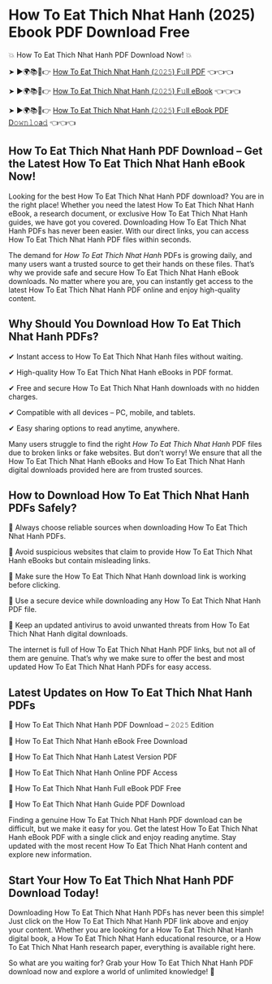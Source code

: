 # How To Eat Thich Nhat Hanh (2025) Ebook PDF Download Free

💥 How To Eat Thich Nhat Hanh PDF Download Now! 💥

➤ ►🌍📚📱👉 [How To Eat Thich Nhat Hanh (𝟸𝟶𝟸𝟻) F𝚞ll PDF](https://getpdf.xyz/how-to-eat-thich-nhat-hanh) 👈👈👈


➤ ►🌍📚📱👉 [How To Eat Thich Nhat Hanh (𝟸𝟶𝟸𝟻) F𝚞ll eBook](https://getpdf.xyz/how-to-eat-thich-nhat-hanh) 👈👈👈


➤ ►🌍📚📱👉 [How To Eat Thich Nhat Hanh (𝟸𝟶𝟸𝟻) F𝚞ll eBook PDF D𝚘𝚠𝚗𝚕𝚘a𝚍](https://getpdf.xyz/how-to-eat-thich-nhat-hanh) 👈👈👈


## How To Eat Thich Nhat Hanh PDF Download – Get the Latest How To Eat Thich Nhat Hanh eBook Now!

Looking for the best How To Eat Thich Nhat Hanh PDF download? You are in the right place! Whether you need the latest How To Eat Thich Nhat Hanh eBook, a research document, or exclusive How To Eat Thich Nhat Hanh guides, we have got you covered. Downloading How To Eat Thich Nhat Hanh PDFs has never been easier. With our direct links, you can access How To Eat Thich Nhat Hanh PDF files within seconds.

The demand for *How To Eat Thich Nhat Hanh* PDFs is growing daily, and many users want a trusted source to get their hands on these files. That’s why we provide safe and secure How To Eat Thich Nhat Hanh eBook downloads. No matter where you are, you can instantly get access to the latest How To Eat Thich Nhat Hanh PDF online and enjoy high-quality content.

## Why Should You Download How To Eat Thich Nhat Hanh PDFs?

✔ Instant access to How To Eat Thich Nhat Hanh files without waiting.

✔ High-quality How To Eat Thich Nhat Hanh eBooks in PDF format.

✔ Free and secure How To Eat Thich Nhat Hanh downloads with no hidden charges.

✔ Compatible with all devices – PC, mobile, and tablets.

✔ Easy sharing options to read anytime, anywhere.

Many users struggle to find the right *How To Eat Thich Nhat Hanh* PDF files due to broken links or fake websites. But don’t worry! We ensure that all the How To Eat Thich Nhat Hanh eBooks and How To Eat Thich Nhat Hanh digital downloads provided here are from trusted sources.

## How to Download How To Eat Thich Nhat Hanh PDFs Safely?

📌 Always choose reliable sources when downloading How To Eat Thich Nhat Hanh PDFs.

📌 Avoid suspicious websites that claim to provide How To Eat Thich Nhat Hanh eBooks but contain misleading links.

📌 Make sure the How To Eat Thich Nhat Hanh download link is working before clicking.

📌 Use a secure device while downloading any How To Eat Thich Nhat Hanh PDF file.

📌 Keep an updated antivirus to avoid unwanted threats from How To Eat Thich Nhat Hanh digital downloads.

The internet is full of How To Eat Thich Nhat Hanh PDF links, but not all of them are genuine. That’s why we make sure to offer the best and most updated How To Eat Thich Nhat Hanh PDFs for easy access.

## Latest Updates on How To Eat Thich Nhat Hanh PDFs

🔹 How To Eat Thich Nhat Hanh PDF Download – 𝟸𝟶𝟸𝟻 Edition

🔹 How To Eat Thich Nhat Hanh eBook Free Download

🔹 How To Eat Thich Nhat Hanh Latest Version PDF

🔹 How To Eat Thich Nhat Hanh Online PDF Access

🔹 How To Eat Thich Nhat Hanh Full eBook PDF Free

🔹 How To Eat Thich Nhat Hanh Guide PDF Download

Finding a genuine How To Eat Thich Nhat Hanh PDF download can be difficult, but we make it easy for you. Get the latest How To Eat Thich Nhat Hanh eBook PDF with a single click and enjoy reading anytime. Stay updated with the most recent How To Eat Thich Nhat Hanh content and explore new information.

## Start Your How To Eat Thich Nhat Hanh PDF Download Today!

Downloading How To Eat Thich Nhat Hanh PDFs has never been this simple! Just click on the How To Eat Thich Nhat Hanh PDF link above and enjoy your content. Whether you are looking for a How To Eat Thich Nhat Hanh digital book, a How To Eat Thich Nhat Hanh educational resource, or a How To Eat Thich Nhat Hanh research paper, everything is available right here.

So what are you waiting for? Grab your How To Eat Thich Nhat Hanh PDF download now and explore a world of unlimited knowledge! 🚀